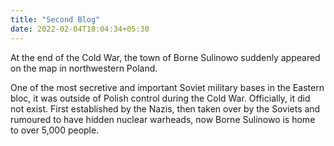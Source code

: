 ```yaml
---
title: "Second Blog"
date: 2022-02-04T18:04:34+05:30
---
```


At the end of the Cold War, the town of Borne Sulinowo suddenly appeared on the map in northwestern Poland.

One of the most secretive and important Soviet military bases in the Eastern bloc, it was outside of Polish control during the Cold War. Officially, it did not exist. First established by the Nazis, then taken over by the Soviets and rumoured to have hidden nuclear warheads, now Borne Sulinowo is home to over 5,000 people.

